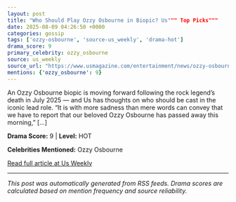```yaml
---
layout: post
title: "Who Should Play Ozzy Osbourne in Biopic? Us""" Top Picks"""
date: 2025-08-09 04:26:50 +0000
categories: gossip
tags: ['ozzy-osbourne', 'source-us_weekly', 'drama-hot']
drama_score: 9
primary_celebrity: ozzy_osbourne
source: us_weekly
source_url: "https://www.usmagazine.com/entertainment/news/ozzy-osbourne-biopic-casting-us-weeklys-top-choices/"""
mentions: {'ozzy_osbourne': 9}
---
```


An Ozzy Osbourne biopic is moving forward following the rock legend’s death in July 2025 — and Us has thoughts on who should be cast in the iconic lead role. “It is with more sadness than mere words can convey that we have to report that our beloved Ozzy Osbourne has passed away this morning,” […]

**Drama Score:** 9 | **Level:** HOT

**Celebrities Mentioned:** Ozzy Osbourne

[Read full article at Us Weekly](https://www.usmagazine.com/entertainment/news/ozzy-osbourne-biopic-casting-us-weeklys-top-choices/)

---
*This post was automatically generated from RSS feeds. Drama scores are calculated based on mention frequency and source reliability.*
